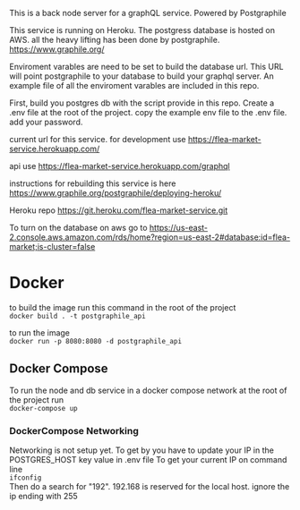  This is a back node server for a graphQL service. Powered by Postgraphile

This service is running on Heroku. The postgress database is hosted on AWS. all the heavy lifting has been done by postgraphile. https://www.graphile.org/

Enviroment varables are need to be set to build the database url.  This URL will point postgraphile to your database to build your graphql server.  An example file of all the enviroment varables are included in this repo.

First, build you postgres db with the script provide in this repo.  Create a .env file at the root of the project.  copy the example env file to the .env file.  add your password.  

current url for this service. for development use https://flea-market-service.herokuapp.com/

api use https://flea-market-service.herokuapp.com/graphql

instructions for rebuilding this service is here https://www.graphile.org/postgraphile/deploying-heroku/

Heroku repo https://git.heroku.com/flea-market-service.git

To turn on the database on aws go to
https://us-east-2.console.aws.amazon.com/rds/home?region=us-east-2#database:id=flea-market;is-cluster=false


# Docker
to build the image run this command in the root of the project<br>
```docker build . -t postgraphile_api```

to run the image<br>
```docker run -p 8080:8080 -d postgraphile_api```
## Docker Compose
To run the node and db service in a docker compose network at the root of the project run<br>
```docker-compose up```

### DockerCompose Networking
Networking is not setup yet.  To get by you have to update your IP in the POSTGRES_HOST key value in .env file
To get your current IP on command line<br>
```ifconfig```<br>
Then do a search for "192". 192.168 is reserved for the local host.  ignore the ip ending with 255
